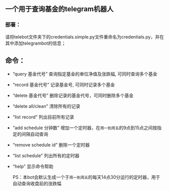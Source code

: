 ## 一个用于查询基金的telegram机器人

### 部署：

请将telebot文件夹下的credentials.simple.py文件重命名为credentials.py，并在其中添加telegrambot的信息；

## 命令：

- “query 基金代号” 查询指定基金的单位净值及涨跌幅, 可同时查询多个基金

- “record 基金代号” 记录基金号, 可同时记录多个基金

- “delete 基金代号” 删除记录的基金代号，可同时删除多个基金

-  “delete all/clean” 清除所有的记录

-  “list record” 列出目前所有记录

- “add schedule 分钟数” 增加一个定时器，在`周一到周五`的9点到15点之间按指定的间隔自动查询

- “remove schedule id” 删除一个定时器

-  “list schedule” 列出所有的定时器

- “help” 显示命令帮助

   PS：本bot会默认生成一个于`周一到周五`的每天14点30分运行的定时器，用于自动查询收盘前的涨跌幅

